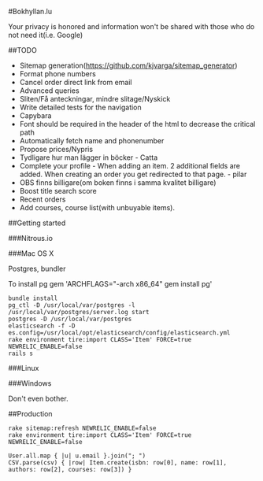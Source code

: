 #Bokhyllan.lu

Your privacy is honored and information won't be shared with those who do not need it(i.e. Google)

##TODO

* Sitemap generation(https://github.com/kjvarga/sitemap_generator)
* Format phone numbers
* Cancel order direct link from email
* Advanced queries
* Sliten/Få anteckningar, mindre slitage/Nyskick
* Write detailed tests for the navigation
* Capybara
* Font should be required in the header of the html to decrease the critical path
* Automatically fetch name and phonenumber
* Propose prices/Nypris
* Tydligare hur man lägger in böcker - Catta
* Complete your profile - When adding an item. 2 additional fields are added. When creating an order you get redirected to that page. - pilar
* OBS finns billigare(om boken finns i samma kvalitet billigare)
* Boost title search score
* Recent orders
* Add courses, course list(with unbuyable items).

##Getting started

###Nitrous.io

###Mac OS X

Postgres, bundler

To install pg gem 'ARCHFLAGS="-arch x86_64" gem install pg'

    bundle install
    pg_ctl -D /usr/local/var/postgres -l /usr/local/var/postgres/server.log start
    postgres -D /usr/local/var/postgres
    elasticsearch -f -D es.config=/usr/local/opt/elasticsearch/config/elasticsearch.yml
    rake environment tire:import CLASS='Item' FORCE=true NEWRELIC_ENABLE=false
    rails s

###Linux

###Windows

Don't even bother.

##Production

    rake sitemap:refresh NEWRELIC_ENABLE=false
    rake environment tire:import CLASS='Item' FORCE=true NEWRELIC_ENABLE=false

    User.all.map { |u| u.email }.join("; ")
    CSV.parse(csv) { |row| Item.create(isbn: row[0], name: row[1], authors: row[2], courses: row[3]) }
